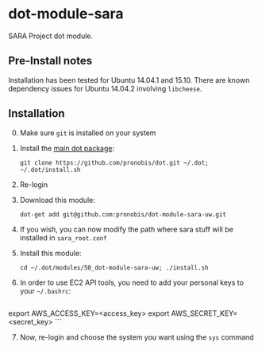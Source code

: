 # dot-module-sara
SARA Project dot module.

## Pre-Install notes

Installation has been tested for Ubuntu 14.04.1 and 15.10. There are known dependency issues for Ubuntu 14.04.2 involving `libcheese`.

## Installation

0. Make sure `git` is installed on your system

1. Install the [main dot package](https://github.com/pronobis/dot):
    ```
    git clone https://github.com/pronobis/dot.git ~/.dot; ~/.dot/install.sh
    ```

2. Re-login

3. Download this module:
    ```
    dot-get add git@github.com:pronobis/dot-module-sara-uw.git
    ```

4. If you wish, you can now modify the path where sara stuff will be installed in `sara_root.conf`

5. Install this module:
    ```
    cd ~/.dot/modules/50_dot-module-sara-uw; ./install.sh
    ```

6. In order to use EC2 API tools, you need to add your personal keys to your `~/.bashrc`:
    ```
export AWS_ACCESS_KEY=<access_key>
export AWS_SECRET_KEY=<secret_key>
    ```

7. Now, re-login and choose the system you want using the `sys` command
